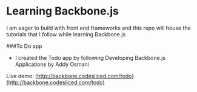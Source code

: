 # Learning Backbone.js

I am eager to build with front end frameworks and this repo will house the tutorials that I follow while learning Backbone.js

###To Do app
* I created the Todo app by following Developing Backbone.js Applications by Addy Osmani

Live demo: [http://backbone.codesliced.com/todo](http://backbone.codesliced.com/todo)